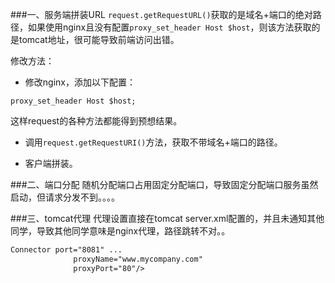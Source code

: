 ###一、服务端拼装URL
`request.getRequestURL()`获取的是域名+端口的绝对路径，如果使用nginx且没有配置`proxy_set_header Host $host`，则该方法获取的是tomcat地址，很可能导致前端访问出错。

修改方法：

* 修改nginx，添加以下配置：
```properties
proxy_set_header Host $host;
```
这样request的各种方法都能得到预想结果。

* 调用`request.getRequestURI()`方法，获取不带域名+端口的路径。

* 客户端拼装。


###二、端口分配
随机分配端口占用固定分配端口，导致固定分配端口服务虽然启动，但请求分发不到。。。。

###三、tomcat代理
代理设置直接在tomcat server.xml配置的，并且未通知其他同学，导致其他同学意味是nginx代理，路径跳转不对。。
```xml
Connector port="8081" ...
              proxyName="www.mycompany.com"
              proxyPort="80"/>
```
